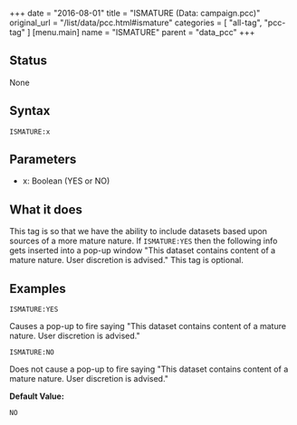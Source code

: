 +++
date = "2016-08-01"
title = "ISMATURE (Data: campaign.pcc)"
original_url = "/list/data/pcc.html#ismature"
categories = [ "all-tag", "pcc-tag" ]
[menu.main]
    name = "ISMATURE"
    parent = "data_pcc"
+++

## Status

None

## Syntax

`ISMATURE:x`

## Parameters

-   x: Boolean (YES or NO)



What it does
------------

This tag is so that we have the ability to include datasets based upon
sources of a more mature nature. If `ISMATURE:YES` then the following
info gets inserted into a pop-up window "This dataset contains content
of a mature nature. User discretion is advised." This tag is optional.

Examples
--------

`ISMATURE:YES`

Causes a pop-up to fire saying "This dataset contains content of a
mature nature. User discretion is advised."

`ISMATURE:NO`

Does not cause a pop-up to fire saying "This dataset contains content of
a mature nature. User discretion is advised."

**Default Value:**

`NO`

